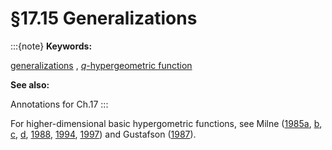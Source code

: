 # §17.15 Generalizations

:::{note}
**Keywords:**

[generalizations](http://dlmf.nist.gov/search/search?q=generalizations) , [$q$-hypergeometric function](http://dlmf.nist.gov/search/search?q=q-hypergeometric%20function)

**See also:**

Annotations for Ch.17
:::

For higher-dimensional basic hypergometric functions, see Milne ([1985a](./bib/M.html#bib1630 "A q -analog of the ⁢ F 4 5 ( 1 ) summation theorem for hypergeometric series well-poised in ⁢ SU ( n )"), [b](./bib/M.html#bib1627 "An elementary proof of the Macdonald identities for A l ( 1 )"), [c](./bib/M.html#bib1628 "A new symmetry related to ⁢ SU ( n ) for classical basic hypergeometric series"), [d](./bib/M.html#bib1629 "A q -analog of hypergeometric series well-poised in ⁢ SU ( n ) and invariant G -functions"), [1988](./bib/M.html#bib1631 "A q -analog of the Gauss summation theorem for hypergeometric series in ⁢ U ( n )"), [1994](./bib/M.html#bib1632 "A q -analog of a Whipple’s transformation for hypergeometric series in ⁢ U ( n )"), [1997](./bib/M.html#bib1634 "Balanced Θ 3 2 summation theorems for ⁢ U ( n ) basic hypergeometric series")) and Gustafson ([1987](./bib/G.html#bib1007 "Multilateral summation theorems for ordinary and basic hypergeometric series in ⁢ U ( n )")).
